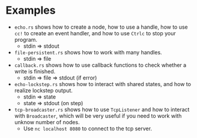 # Examples

- `echo.rs` shows how to create a node, how to use a handle, how to use `cc!` to create an event handler, and how to use `Ctrlc` to stop your program.
  - stdin => stdout
- `file-persistent.rs` shows how to work with many handles.
  - stdin => file
- `callback.rs` shows how to use callback functions to check whether a write is finished.
  - stdin => file => stdout (if error)
- `echo-lockstep.rs` shows how to interact with shared states, and how to realize lockstep output.
  - stdin => state
  - state => stdout (on step)
- `tcp-broadcaster.rs` shows how to use `TcpListener` and how to interact with `Broadcaster`, which will be very useful if you need to work with unknow number of nodes.
  - Use `nc localhost 8080` to connect to the tcp server.
